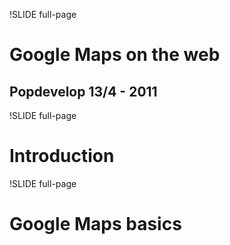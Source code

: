 !SLIDE full-page
# Google Maps on the web #
## Popdevelop 13/4 - 2011 ##

!SLIDE full-page
# Introduction #

!SLIDE full-page
# Google Maps basics #
